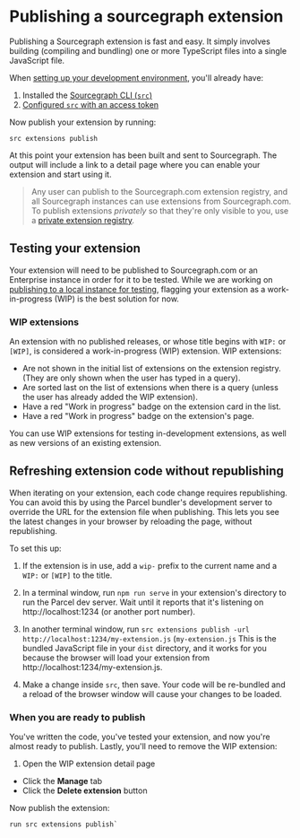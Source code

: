 # Publishing a sourcegraph extension

Publishing a Sourcegraph extension is fast and easy. It simply involves building (compiling and bundling) one or more TypeScript files into a single JavaScript file.

When [setting up your development environment](development_environment.md), you'll already have:

1. Installed the [Sourcegraph CLI (`src`)](https://github.com/sourcegraph/src-cli#installation)
1. [Configured `src` with an access token](https://github.com/sourcegraph/src-cli#authentication)

Now publish your extension by running:

```shell
src extensions publish
```

At this point your extension has been built and sent to Sourcegraph. The output will include a link to a detail page where you can enable your extension and start using it.

> Any user can publish to the Sourcegraph.com extension registry, and all Sourcegraph instances can use extensions from Sourcegraph.com. To publish extensions *privately* so that they're only visible to you, use a [private extension registry](../../admin/extensions/index.md).

## Testing your extension

Your extension will need to be published to Sourcegraph.com or an Enterprise instance in order for it to be tested. While we are working on [publishing to a local instance for testing](https://github.com/sourcegraph/sourcegraph/issues/489), flagging your extension as a work-in-progress (WIP) is the best solution for now.

### WIP extensions

An extension with no published releases, or whose title begins with `WIP:` or `[WIP]`, is considered a work-in-progress (WIP) extension. WIP extensions:

- Are not shown in the initial list of extensions on the extension registry. (They are only shown when the user has typed in a query).
- Are sorted last on the list of extensions when there is a query (unless the user has already added the WIP extension).
- Have a red "Work in progress" badge on the extension card in the list.
- Have a red "Work in progress" badge on the extension's page.

You can use WIP extensions for testing in-development extensions, as well as new versions of an existing extension.

## Refreshing extension code without republishing

When iterating on your extension, each code change requires republishing. You can avoid this by using the Parcel bundler's development server to override the URL for the extension file when publishing. This lets you see the latest changes in your browser by reloading the page, without republishing.

To set this up:

1. If the extension is in use, add a `wip-` prefix to the current name and a `WIP:` or `[WIP]` to the title.

1. In a terminal window, run `npm run serve` in your extension's directory to run the Parcel dev server. Wait until it reports that it's listening on http://localhost:1234 (or another port number).

1. In another terminal window, run `src extensions publish -url http://localhost:1234/my-extension.js` (`my-extension.js` This is the bundled JavaScript file in your `dist` directory, and it works for you because the browser will load your extension from http://localhost:1234/my-extension.js.

1. Make a change inside `src`, then save. Your code will be re-bundled and a reload of the browser window will cause your changes to be loaded.

### When you are ready to publish

You've written the code, you've tested your extension, and now you're almost ready to publish. Lastly, you'll need to remove the WIP extension:

1. Open the WIP extension detail page
- Click the **Manage** tab
- Click the **Delete extension** button

Now publish the extension:

```
run src extensions publish`
```

